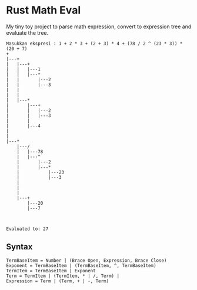 # Rust Math Eval

My tiny toy project to parse math expression, convert to expression tree and evaluate the tree.

```
Masukkan ekspresi : 1 + 2 * 3 + (2 + 3) * 4 + (78 / 2 ^ (23 * 3)) * (20 + 7) 
+
|---+
|   |---+
|   |   |---1
|   |   |---*
|   |       |---2
|   |       |---3
|   |
|   |
|   |---*
|       |---+
|       |   |---2
|       |   |---3
|       |
|       |---4
|
|
|---*
    |---/
    |   |---78
    |   |---^
    |       |---2
    |       |---*
    |           |---23
    |           |---3
    |
    |
    |
    |---+
        |---20
        |---7



Evaluated to: 27
```

## Syntax

```
TermBaseItem = Number | (Brace Open, Expression, Brace Close)
Exponent = TermBaseItem | (TermBaseItem, ^, TermBaseItem)
TermItem = TermBaseItem | Exponent
Term = TermItem | (TermItem, * | /, Term) | 
Expression = Term | (Term, + | -, Term)
```